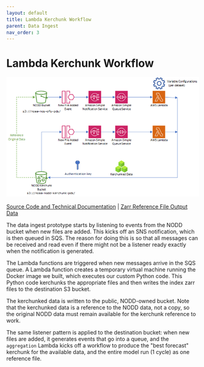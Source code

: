 ```yaml
---
layout: default
title: Lambda Kerchunk Workflow
parent: Data Ingest
nav_order: 3
---
```


# Lambda Kerchunk Workflow

![Prototype Diagram](lambda-workflow.png)

[Source Code and Technical Documentation](https://github.com/asascience-open/nextgen-dmac/tree/main/cloud_aggregator) | [Zarr Reference File Output Data](https://registry.opendata.aws/noaa-nodd-kerchunk/)

The data ingest prototype starts by listening to events from the NODD bucket when new files are added. This kicks off an SNS notification, which is then queued in SQS. The reason for doing this is so that all messages can be received and read even if there might not be a listener ready exactly when the notification is generated.

The Lambda functions are triggered when new messages arrive in the SQS queue. A Lambda function creates a temporary virtual machine running the Docker image we built, which executes our custom Python code. This Python code kerchunks the appropriate files and then writes the index zarr files to the destination S3 bucket.

The kerchunked data is written to the public, NODD-owned bucket. Note that the kerchunked data is a reference to the NODD data, not a copy, so the original NODD data must remain available for the kerchunk reference to work. 

The same listener pattern is applied to the destination bucket: when new files are added, it generates events that go into a queue, and the `aggregation` Lambda kicks off a workflow to produce the "best forecast" kerchunk for the available data, and the entire model run (1 cycle) as one reference file. 